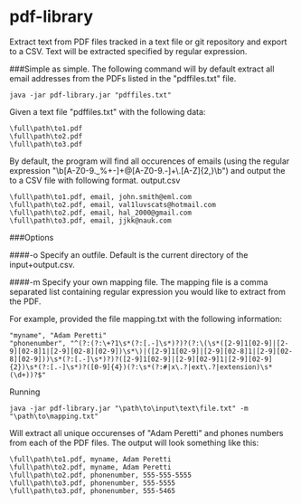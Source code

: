 # pdf-library
Extract text from PDF files tracked in a text file or git repository and export to a CSV. Text will be extracted specified by regular expression.

###Simple as simple.
The following command will by default extract all email addresses from the PDFs listed in the "pdffiles.txt" file.
```
java -jar pdf-library.jar "pdffiles.txt"
```
Given a text file "pdffiles.txt" with the following data:
```
\full\path\to1.pdf
\full\path\to2.pdf
\full\path\to3.pdf
```
By default, the program will find all occurences of emails (using the regular expression "\\b[A-Z0-9._%+-]+@[A-Z0-9.-]+\\.[A-Z]{2,}\\b") and output the to a CSV file with following format.
output.csv
```
\full\path\to1.pdf, email, john.smith@eml.com
\full\path\to2.pdf, email, val1luvscats@hotmail.com
\full\path\to2.pdf, email, hal_2000@gmail.com
\full\path\to3.pdf, email, jjkk@nauk.com
```

###Options

####-o
Specify an outfile. Default is the current directory of the input+output.csv.

####-m
Specify your own mapping file. The mapping file is a comma separated list containing regular expression you would like to extract from the PDF.

For example, provided the file mapping.txt with the following information:
```
"myname", "Adam Peretti"
"phonenumber", "^(?:(?:\+?1\s*(?:[.-]\s*)?)?(?:\(\s*([2-9]1[02-9]|[2-9][02-8]1|[2-9][02-8][02-9])\s*\)|([2-9]1[02-9]|[2-9][02-8]1|[2-9][02-8][02-9]))\s*(?:[.-]\s*)?)?([2-9]1[02-9]|[2-9][02-9]1|[2-9][02-9]{2})\s*(?:[.-]\s*)?([0-9]{4})(?:\s*(?:#|x\.?|ext\.?|extension)\s*(\d+))?$"
```

Running 
```
java -jar pdf-library.jar "\path\to\input\text\file.txt" -m "\path\to\mapping.txt"
```

Will extract all unique occurenses of "Adam Peretti" and phones numbers from each of the PDF files. The output will look something like this:
```
\full\path\to1.pdf, myname, Adam Peretti
\full\path\to2.pdf, myname, Adam Peretti
\full\path\to2.pdf, phonenumber, 555-555-5555
\full\path\to3.pdf, phonenumber, 555-5555
\full\path\to3.pdf, phonenumber, 555-5465
```


